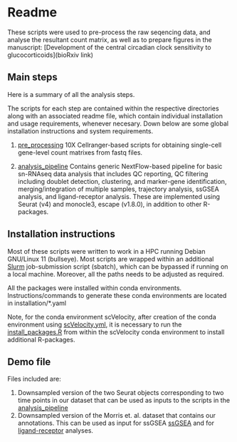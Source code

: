 # Readme

These scripts were used to pre-process the raw seqencing data, and analyse the resultant count matrix, as well as to prepare figures in the manuscript: [Development of the central circadian clock sensitivity to glucocorticoids](bioRxiv link)

## Main steps

Here is a summary of all the analysis steps.

The scripts for each step are contained within the respective directories along with an associated readme file, which contain individual installation and usage requirements, whenever necesary. Down below are some global installation instructions and system requirements.

1. [pre_processing](pre_processing)
   10X Cellranger-based scripts for obtaining single-cell gene-level count matrixes from fastq files.

2. [analysis_pipeline](analysis_pipeline)
   Contains generic NextFlow-based pipeline for basic sn-RNAseq data analysis that includes QC reporting, QC filtering including doublet detection, clustering, and marker-gene identification, merging/integration of multiple samples, trajectory analysis, ssGSEA analysis, and ligand-receptor analysis. These are implemented using Seurat (v4) and monocle3, escape (v1.8.0), in addition to other R-packages.

## Installation instructions

Most of these scripts were written to work in a HPC running Debian GNU/Linux 11 (bullseye). Most scripts are wrapped within an additional [Slurm](https://slurm.schedmd.com) job-submission script (sbatch), which can be bypassed if running on a local machine. Moreover, all the paths needs to be adjusted as required.

All the packages were installed within conda environments. Instructions/commands to generate these conda environments are located in installation/\*.yaml

Note, for the conda environment scVelocity, after creation of the conda environment using [scVelocity.yml](installation/scVelocity.yml), it is necessary to run the [install_packages.R](installation/install_packages_in_scVelocity.R) from within the scVelocity conda environment to install additional R-packages.

## Demo file

Files included are:
1. Downsampled version of the two Seurat objects corresponding to two time points in our dataset that can be used as inputs to the scripts in the [analysis_pipeline](analysis_pipeline)
2. Downsampled version of the Morris et. al. dataset that contains our annotations. This can be used as input for ssGSEA [ssGSEA](analysis_pipeline/ssGSEA) and for [ligand-receptor](analysis_pipeline/cell_cell_signalling) analyses.
